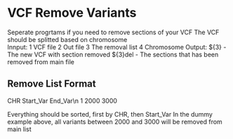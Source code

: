 # VCF Remove Variants

Seperate progrtams if you need to remove sections of your VCF
The VCF should be splitted based on chromosome  
Innput:
  1 VCF file
  2 Out file
  3 The removal list 
  4 Chromosome 
Output:
  ${3}    - The new VCF with section removed
  ${3}del - The sections that has been removed from main file 

## Remove List Format
CHR	Start\_Var	End\_Var\n
1	2000		3000

Everything should be sorted, first by CHR, then Start\_Var
In the dummy example above, all variants between 2000 and 3000 will be removed from main list


